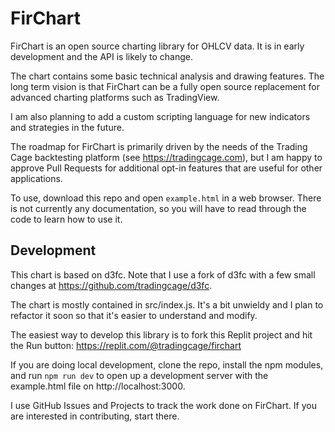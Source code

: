 # FirChart

FirChart is an open source charting library for OHLCV data. It is in early development and the API is likely to change.

The chart contains some basic technical analysis and drawing features. The long term vision is that FirChart can be a fully open source replacement for advanced charting platforms such as TradingView.

I am also planning to add a custom scripting language for new indicators and strategies in the future.

The roadmap for FirChart is primarily driven by the needs of the Trading Cage backtesting platform (see https://tradingcage.com), but I am happy to approve Pull Requests for additional opt-in features that are useful for other applications.

To use, download this repo and open `example.html` in a web browser. There is not currently any documentation, so you will have to read through the code to learn how to use it.

## Development

This chart is based on d3fc. Note that I use a fork of d3fc with a few small changes at https://github.com/tradingcage/d3fc.

The chart is mostly contained in src/index.js. It's a bit unwieldy and I plan to refactor it soon so that it's easier to understand and modify.

The easiest way to develop this library is to fork this Replit project and hit the Run button: https://replit.com/@tradingcage/firchart

If you are doing local development, clone the repo, install the npm modules, and run `npm run dev` to open up a development server with the example.html file on http://localhost:3000.

I use GitHub Issues and Projects to track the work done on FirChart. If you are interested in contributing, start there.
